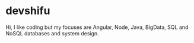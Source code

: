 # devshifu

Hi, I like coding but my focuses are Angular, Node, Java, BigData, SQL and NoSQL databases and system design.
